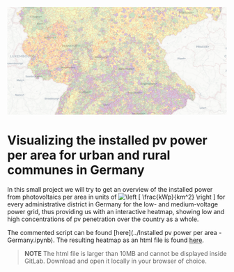 ![Screenshot PV Heatmap](images/Screenshot.png)

# Visualizing the installed pv power per area for urban and rural communes in Germany

In this small project we will try to get an overview of the installed power from photovoltaics per area in units of <img src="https://latex.codecogs.com/svg.latex?\inline&space;\left&space;[&space;\frac{kWp}{km^2}&space;\right&space;]" title="\left [ \frac{kWp}{km^2} \right ]" /> for every administrative district in Germany for the low- and medium-voltage power grid, thus providing us with an interactive heatmap, showing low and high concentrations of pv penetration over the country as a whole.

The commented script can be found [here](../Installed pv power per area - Germany.ipynb). The resulting heatmap as an html file is found [here](./results/installed_power_LVMV_per_area_2019.html).

>**NOTE** The html file is larger than 10MB and cannot be displayed inside GitLab. Download and open it locally in your browser of choice. 
